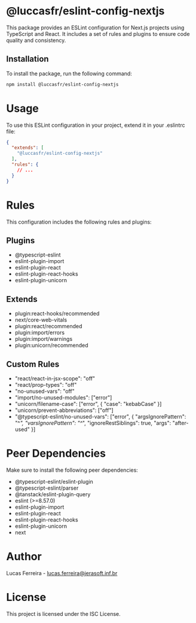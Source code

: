 # @luccasfr/eslint-config-nextjs

This package provides an ESLint configuration for Next.js projects using TypeScript and React. It includes a set of rules and plugins to ensure code quality and consistency.

## Installation

To install the package, run the following command:

```sh
npm install @luccasfr/eslint-config-nextjs
```

# Usage
To use this ESLint configuration in your project, extend it in your .eslintrc file:
```json
{
  "extends": [
    "@luccasfr/eslint-config-nextjs"
  ],
  "rules": {
    // ...
  }
}
```

# Rules
This configuration includes the following rules and plugins:

## Plugins
* @typescript-eslint
* eslint-plugin-import
* eslint-plugin-react
* eslint-plugin-react-hooks
* eslint-plugin-unicorn

## Extends
* plugin:react-hooks/recommended
* next/core-web-vitals
* plugin:react/recommended
* plugin:import/errors
* plugin:import/warnings
* plugin:unicorn/recommended

## Custom Rules
* "react/react-in-jsx-scope": "off"
* "react/prop-types": "off"
* "no-unused-vars": "off"
* "import/no-unused-modules": ["error"]
* "unicorn/filename-case": ["error", { "case": "kebabCase" }]
* "unicorn/prevent-abbreviations": ["off"]
* "@typescript-eslint/no-unused-vars": ["error", { "argsIgnorePattern": "^_", "varsIgnorePattern": "^_", "ignoreRestSiblings": true, "args": "after-used" }]

# Peer Dependencies
Make sure to install the following peer dependencies:

* @typescript-eslint/eslint-plugin
* @typescript-eslint/parser
* @tanstack/eslint-plugin-query
* eslint (>=8.57.0)
* eslint-plugin-import
* eslint-plugin-react
* eslint-plugin-react-hooks
* eslint-plugin-unicorn
* next

# Author
Lucas Ferreira - lucas.ferreira@jerasoft.inf.br

# License
This project is licensed under the ISC License.